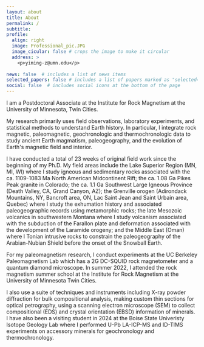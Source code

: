 ```yaml
---
layout: about
title: About
permalink: /
subtitle:
profile:
  align: right
  image: Professional_pic.JPG
  image_cicular: false # crops the image to make it circular
  address: >
    <p>yiming-z@umn.edu</p>
   
news: false  # includes a list of news items
selected_papers: false # includes a list of papers marked as "selected={true}"
social: false  # includes social icons at the bottom of the page
---
```


I am a Postdoctoral Associate at the Institute for Rock Magnetism at the University of Minnesota, Twin Cities.

My research primarily uses field observations, laboratory experiments, and statistical methods to understand Earth history. In particular, I integrate rock magnetic, paleomagnetic, geochronologic and thermochronologic data to study ancient Earth magmatism, paleogeography, and the evolution of Earth's magnetic field and interior. 

I have conducted a total of 23 weeks of original field work since the beginning of my Ph.D. My field areas include the Lake Superior Region (MN, MI, WI) where I study igneous and sedimentary rocks associated with the ca. 1109-1083 Ma North American Midcontinent Rift; the ca. 1.08 Ga Pikes Peak granite in Colorado; the ca. 1.1 Ga Southwest Large Igneous Province (Death Valley, CA, Grand Canyon, AZ); the Grenville orogen (Adirondack Mountains, NY, Bancroft area, ON, Lac Saint Jean and Saint Urbain area, Quebec) where I study the exhumation history and associated paleogeographic records using metamorphic rocks; the late Mesozoic volcanics in southwestern Montana where I study volcanism associated with the subduction of the Farallon plate and deformation associated with the development of the Laramide orogeny; and the Middle East (Oman) where I Tonian intrusive rocks to constrain the paleogeography of the Arabian-Nubian Shield before the onset of the Snowball Earth. 

For my paleomagnetism research, I conduct experiments at the UC Berkeley Paleomagnetism Lab which has a 2G DC-SQUID rock magnetometer and a quantum diamond microscope. In summer 2022, I attended the rock magnetism summer school at the Institute for Rock Magnetism at the University of Minnesota Twin Cities. 

I also use a suite of techniques and instruments including X-ray powder diffraction for bulk compositional analysis, making custom thin sections for optical petrography, using a scanning electron microscope (SEM) to collect compositional (EDS) and crystal orientation (EBSD) information of minerals. I have also been a visiting student in 2024 at the Boise State Univeristy Isotope Geology Lab where I performed U-Pb LA-ICP-MS and ID-TIMS experiments on accessory minerals for geochronology and thermochronology.
